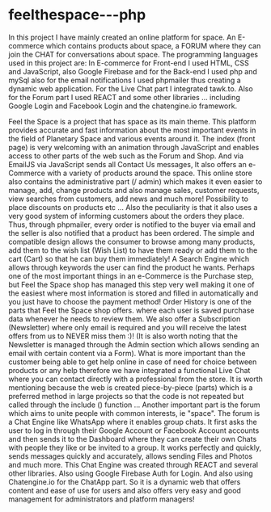 # feelthespace---php

In this project I have mainly created an online platform for space. An E-commerce which contains products about space, a FORUM where they can join the CHAT for conversations about space.
The programming languages ​​used in this project are:
In E-commerce for Front-end I used HTML, CSS and JavaScript, also Google Firebase and for the Back-end I used php and mySql also for the email notifications I used phpmailer thus creating a dynamic web application.
For the Live Chat part I integrated tawk.to.
Also for the Forum part I used REACT and some other libraries ... including Google Login and Facebook Login and the chatengine.io framework.




Feel the Space is a project that has space as its main theme.
This platform provides accurate and fast information about the most important events in the field of Planetary Space and various events around it.
The index (front page) is very welcoming with an animation through JavaScript and enables access to other parts of the web such as the Forum and Shop. And via EmailJS via JavaScript sends all Contact Us messages,
It also offers an e-Commerce with a variety of products around the space. This online store also contains the administrative part (/ admin) which makes it even easier to manage, add, change products and also manage sales, customer requests, view searches from customers, add news and much more! Possibility to place discounts on products etc ... Also the peculiarity is that it also uses a very good system of informing customers about the orders they place. Thus, through phpmailer, every order is notified to the buyer via email and the seller is also notified that a product has been ordered.
The simple and compatible design allows the consumer to browse among many products, add them to the wish list (Wish List) to have them ready or add them to the cart (Cart) so that he can buy them immediately!
A Search Engine which allows through keywords the user can find the product he wants.
Perhaps one of the most important things in an e-Commerce is the Purchase step, but Feel the Space shop has managed this step very well making it one of the easiest where most information is stored and filled in automatically and you just have to choose the payment method!
Order History is one of the parts that Feel the Space shop offers. where each user is saved purchase data whenever he needs to review them.
We also offer a Subscription (Newsletter) where only email is required and you will receive the latest offers from us to NEVER miss them :)! (It is also worth noting that the Newsletter is managed through the Admin section which allows sending an email with certain content via a Form).
What is more important than the customer being able to get help online in case of need for choice between products or any help therefore we have integrated a functional Live Chat where you can contact directly with a professional from the store.
It is worth mentioning because the web is created piece-by-piece
(parts) which is a preferred method in large projects so that the code is not repeated but called through the include () function ...
Another important part is the forum which aims to unite people with common interests, ie "space".
The forum is a Chat Engine like WhatsApp where it enables group chats.
It first asks the user to log in through their Google Account or Facebook Account accounts and then sends it to the Dashboard where they can create their own Chats with people they like or be invited to a group.
It works perfectly and quickly, sends messages quickly and accurately, allows sending Files and Photos and much more.
This Chat Engine was created through REACT and several other libraries. Also using Google Firebase Auth for Login. And also using Chatengine.io for the ChatApp part.
So it is a dynamic web that offers content and ease of use for users and also offers very easy and good management for administrators and platform managers!
